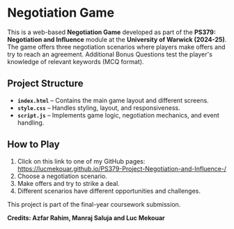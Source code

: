 # Negotiation Game  

This is a web-based **Negotiation Game** developed as part of the **PS379: Negotiation and Influence** module at the **University of Warwick (2024-25)**. The game offers three negotiation scenarios where players make offers and try to reach an agreement. Additional Bonus Questions test the player's knowledge of relevant keywords (MCQ format). 

## Project Structure  

- **`index.html`** – Contains the main game layout and different screens.  
- **`style.css`** – Handles styling, layout, and responsiveness.  
- **`script.js`** – Implements game logic, negotiation mechanics, and event handling.  

## How to Play  

1. Click on this link to one of my GitHub pages: https://lucmekouar.github.io/PS379-Project-Negotiation-and-Influence-/
2. Choose a negotiation scenario.  
3. Make offers and try to strike a deal.  
4. Different scenarios have different opportunities and challenges.  

This project is part of the final-year coursework submission.  


**Credits: Azfar Rahim, Manraj Saluja and Luc Mekouar**
